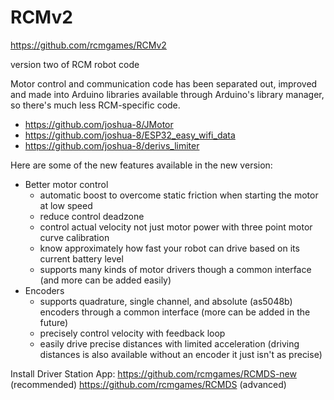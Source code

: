 # RCMv2

https://github.com/rcmgames/RCMv2

version two of RCM robot code

Motor control and communication code has been separated out, improved and made into Arduino libraries available through Arduino's library manager, so there's much less RCM-specific code.
 - https://github.com/joshua-8/JMotor
 - https://github.com/joshua-8/ESP32_easy_wifi_data
 - https://github.com/joshua-8/derivs_limiter

Here are some of the new features available in the new version:
 - Better motor control
   - automatic boost to overcome static friction when starting the motor at low speed
   - reduce control deadzone
   - control actual velocity not just motor power with three point motor curve calibration
   - know approximately how fast your robot can drive based on its current battery level
   - supports many kinds of motor drivers though a common interface (and more can be added easily)
 - Encoders
   - supports quadrature, single channel, and absolute (as5048b) encoders through a common interface (more can be added in the future)
   - precisely control velocity with feedback loop
   - easily drive precise distances with limited acceleration (driving distances is also available without an encoder it just isn't as precise)

Install Driver Station App:
https://github.com/rcmgames/RCMDS-new (recommended)
https://github.com/rcmgames/RCMDS (advanced)
